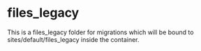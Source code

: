 # files_legacy

This is a files_legacy folder for migrations which will be bound to sites/default/files_legacy inside the container.
